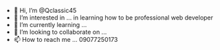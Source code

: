- 👋 Hi, I’m @Qclassic45
- 👀 I’m interested in ... in learning how to be professional web developer
- 🌱 I’m currently learning ...
- 💞️ I’m looking to collaborate on ...
- 📫 How to reach me ... 09077250173

<!---
Qclassic45/Qclassic45 is a ✨ special ✨ repository because its `README.md` (this file) appears on your GitHub profile.
You can click the Preview link to take a look at your changes.
--->
